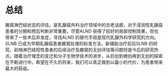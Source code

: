 # 总结  
腋窝淋巴结状态的评估，是乳腺癌外科治疗领域中的古老话题，对于浸润性乳腺癌患者的分期和预后判断非常重要。尽管ALND 获得了较好的局部控制效果，但也带来了一些术后并发症，寻找ALND 的替代手段是现代乳腺外科学研究的方向。SLNB 已成为早期乳腺癌患者腋窝处理的标准方法，新辅助治疗前后SLNB 的研究、前哨淋巴结阳性患者的后续治疗及腋窝的无创评估等问题将是今后的研究热点。随着治疗理念的变迁和分子生物学技术的进步，从巨创到微创再到无创的探索在不断进行中。希望在不久的将来，我们可以真正做到以最小的代价，为患者带来最大的获益。  